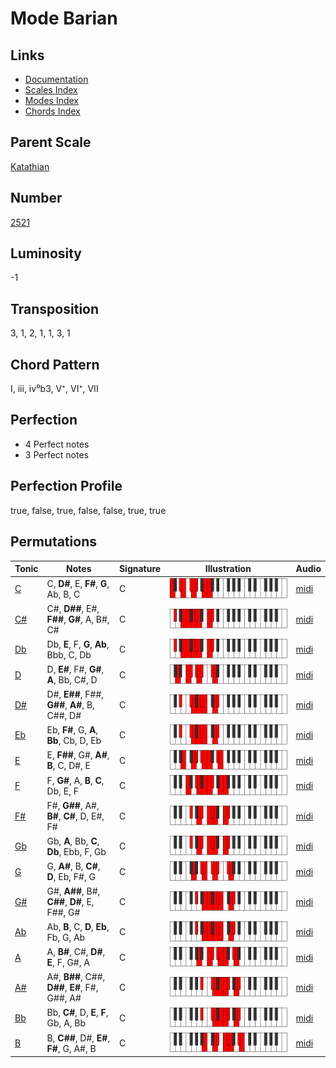 # Mode Barian

## Links

- [Documentation](README.md)
- [Scales Index](Scales.md)
- [Modes Index](Modes.md)
- [Chords Index](Chords.md)

## Parent Scale

[Katathian](ScaleKatathian.md)

## Number

[2521](https://ianring.com/musictheory/scales/2521)

## Luminosity

-1

## Transposition

3, 1, 2, 1, 1, 3, 1

## Chord Pattern

I, iii, iv⁰b3, V⁺, VI⁺, VII

## Perfection

- 4 Perfect notes
- 3 Perfect notes

## Perfection Profile

true, false, true, false, false, true, true

## Permutations

| Tonic | Notes | Signature | Illustration | Audio |
|-------|-------|-----------|--------------|-------|
| [C](ModeCNaturalBarian.md) | C, **D#**, E, **F#**, **G**, Ab, B, C | C | ![CNaturalBarian](ModeCNaturalBarian.png) | [midi](https://github.com/edipermadi/music/blob/main/docs/ModeCNaturalBarian.mid?raw=true) |
| [C#](ModeCSharpBarian.md) | C#, **D##**, E#, **F##**, **G#**, A, B#, C# | C | ![CSharpBarian](ModeCSharpBarian.png) | [midi](https://github.com/edipermadi/music/blob/main/docs/ModeCSharpBarian.mid?raw=true) |
| [Db](ModeDFlatBarian.md) | Db, **E**, F, **G**, **Ab**, Bbb, C, Db | C | ![DFlatBarian](ModeDFlatBarian.png) | [midi](https://github.com/edipermadi/music/blob/main/docs/ModeDFlatBarian.mid?raw=true) |
| [D](ModeDNaturalBarian.md) | D, **E#**, F#, **G#**, **A**, Bb, C#, D | C | ![DNaturalBarian](ModeDNaturalBarian.png) | [midi](https://github.com/edipermadi/music/blob/main/docs/ModeDNaturalBarian.mid?raw=true) |
| [D#](ModeDSharpBarian.md) | D#, **E##**, F##, **G##**, **A#**, B, C##, D# | C | ![DSharpBarian](ModeDSharpBarian.png) | [midi](https://github.com/edipermadi/music/blob/main/docs/ModeDSharpBarian.mid?raw=true) |
| [Eb](ModeEFlatBarian.md) | Eb, **F#**, G, **A**, **Bb**, Cb, D, Eb | C | ![EFlatBarian](ModeEFlatBarian.png) | [midi](https://github.com/edipermadi/music/blob/main/docs/ModeEFlatBarian.mid?raw=true) |
| [E](ModeENaturalBarian.md) | E, **F##**, G#, **A#**, **B**, C, D#, E | C | ![ENaturalBarian](ModeENaturalBarian.png) | [midi](https://github.com/edipermadi/music/blob/main/docs/ModeENaturalBarian.mid?raw=true) |
| [F](ModeFNaturalBarian.md) | F, **G#**, A, **B**, **C**, Db, E, F | C | ![FNaturalBarian](ModeFNaturalBarian.png) | [midi](https://github.com/edipermadi/music/blob/main/docs/ModeFNaturalBarian.mid?raw=true) |
| [F#](ModeFSharpBarian.md) | F#, **G##**, A#, **B#**, **C#**, D, E#, F# | C | ![FSharpBarian](ModeFSharpBarian.png) | [midi](https://github.com/edipermadi/music/blob/main/docs/ModeFSharpBarian.mid?raw=true) |
| [Gb](ModeGFlatBarian.md) | Gb, **A**, Bb, **C**, **Db**, Ebb, F, Gb | C | ![GFlatBarian](ModeGFlatBarian.png) | [midi](https://github.com/edipermadi/music/blob/main/docs/ModeGFlatBarian.mid?raw=true) |
| [G](ModeGNaturalBarian.md) | G, **A#**, B, **C#**, **D**, Eb, F#, G | C | ![GNaturalBarian](ModeGNaturalBarian.png) | [midi](https://github.com/edipermadi/music/blob/main/docs/ModeGNaturalBarian.mid?raw=true) |
| [G#](ModeGSharpBarian.md) | G#, **A##**, B#, **C##**, **D#**, E, F##, G# | C | ![GSharpBarian](ModeGSharpBarian.png) | [midi](https://github.com/edipermadi/music/blob/main/docs/ModeGSharpBarian.mid?raw=true) |
| [Ab](ModeAFlatBarian.md) | Ab, **B**, C, **D**, **Eb**, Fb, G, Ab | C | ![AFlatBarian](ModeAFlatBarian.png) | [midi](https://github.com/edipermadi/music/blob/main/docs/ModeAFlatBarian.mid?raw=true) |
| [A](ModeANaturalBarian.md) | A, **B#**, C#, **D#**, **E**, F, G#, A | C | ![ANaturalBarian](ModeANaturalBarian.png) | [midi](https://github.com/edipermadi/music/blob/main/docs/ModeANaturalBarian.mid?raw=true) |
| [A#](ModeASharpBarian.md) | A#, **B##**, C##, **D##**, **E#**, F#, G##, A# | C | ![ASharpBarian](ModeASharpBarian.png) | [midi](https://github.com/edipermadi/music/blob/main/docs/ModeASharpBarian.mid?raw=true) |
| [Bb](ModeBFlatBarian.md) | Bb, **C#**, D, **E**, **F**, Gb, A, Bb | C | ![BFlatBarian](ModeBFlatBarian.png) | [midi](https://github.com/edipermadi/music/blob/main/docs/ModeBFlatBarian.mid?raw=true) |
| [B](ModeBNaturalBarian.md) | B, **C##**, D#, **E#**, **F#**, G, A#, B | C | ![BNaturalBarian](ModeBNaturalBarian.png) | [midi](https://github.com/edipermadi/music/blob/main/docs/ModeBNaturalBarian.mid?raw=true) |
